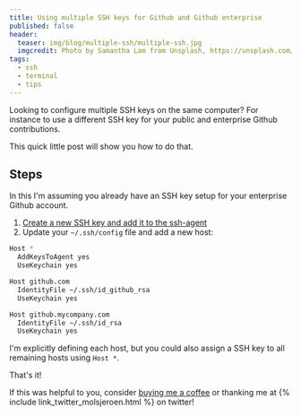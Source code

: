 ```yaml
---
title: Using multiple SSH keys for Github and Github enterprise
published: false
header:
  teaser: img/blog/multiple-ssh/multiple-ssh.jpg
  imgcredit: Photo by Samantha Lam from Unsplash, https://unsplash.com/photos/zFy6fOPZEu0, cropped and resized
tags:
  - ssh
  - terminal
  - tips
---
```

Looking to configure multiple SSH keys on the same computer? For instance to use a different SSH key for your public and enterprise Github contributions.

This quick little post will show you how to do that.

## Steps
In this I'm assuming you already have an SSH key setup for your enterprise Github account.

1. [Create a new SSH key and add it to the ssh-agent](https://docs.github.com/en/authentication/connecting-to-github-with-ssh/generating-a-new-ssh-key-and-adding-it-to-the-ssh-agent)
2. Update your `~/.ssh/config` file and add a new host:


```bash
Host *
  AddKeysToAgent yes
  UseKeychain yes

Host github.com
  IdentityFile ~/.ssh/id_github_rsa
  UseKeychain yes

Host github.mycompany.com
  IdentityFile ~/.ssh/id_rsa
  UseKeychain yes
```

I'm explicitly defining each host, but you could also assign a SSH key to all remaining hosts using `Host *`.

That's it!

If this was helpful to you, consider [buying me a coffee](https://www.buymeacoffee.com/jeroen) or thanking me at {% include link_twitter_molsjeroen.html %} on twitter!
